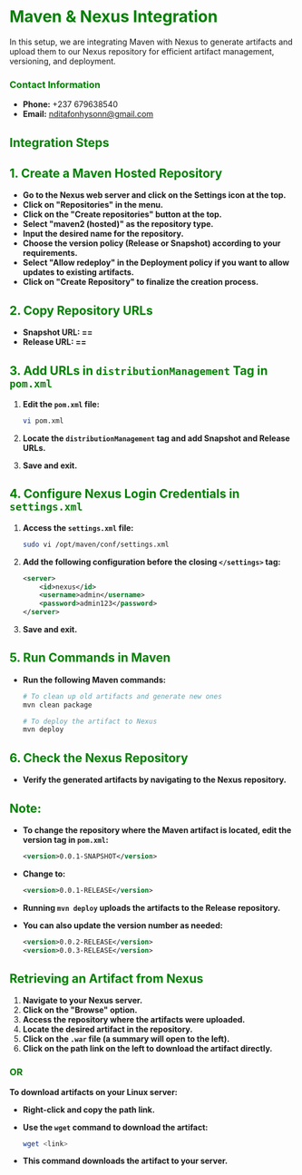 # **<span style="color:green">Maven & Nexus Integration</span>**
In this setup, we are integrating Maven with Nexus to generate artifacts and upload them to our Nexus repository for efficient artifact management, versioning, and deployment.


### **<span style="color:green">Contact Information</span>**
- **Phone:** +237 679638540
- **Email:** [nditafonhysonn@gmail.com](mailto:nditafonhysonn@gmail.com)

## **<span style="color:green">Integration Steps</span>**

## **<span style="color:green">1. Create a Maven Hosted Repository</span>**

- **Go to the Nexus web server and click on the Settings icon at the top.**
- **Click on "Repositories" in the menu.**
- **Click on the "Create repositories" button at the top.**
- **Select "maven2 (hosted)" as the repository type.**
- **Input the desired name for the repository.**
- **Choose the version policy (Release or Snapshot) according to your requirements.**
- **Select "Allow redeploy" in the Deployment policy if you want to allow updates to existing artifacts.**
- **Click on "Create Repository" to finalize the creation process.**

## **<span style="color:green">2. Copy Repository URLs</span>**

- **Snapshot URL: ==** 
- **Release URL: ==** 

## **<span style="color:green">3. Add URLs in `distributionManagement` Tag in `pom.xml`</span>**

1. **Edit the `pom.xml` file:**
    ```bash
    vi pom.xml
    ```

2. **Locate the `distributionManagement` tag and add Snapshot and Release URLs.**

3. **Save and exit.**

## **<span style="color:green">4. Configure Nexus Login Credentials in `settings.xml`</span>**

1. **Access the `settings.xml` file:**
    ```bash
    sudo vi /opt/maven/conf/settings.xml
    ```

2. **Add the following configuration before the closing `</settings>` tag:**
    ```xml
    <server>
        <id>nexus</id>
        <username>admin</username>
        <password>admin123</password>
    </server>
    ```

3. **Save and exit.**

## **<span style="color:green">5. Run Commands in Maven</span>**

- **Run the following Maven commands:**

    ```bash
    # To clean up old artifacts and generate new ones
    mvn clean package

    # To deploy the artifact to Nexus
    mvn deploy
    ```

## **<span style="color:green">6. Check the Nexus Repository</span>**

- **Verify the generated artifacts by navigating to the Nexus repository.**

## **<span style="color:green">Note:</span>**

- **To change the repository where the Maven artifact is located, edit the version tag in `pom.xml`:**
    ```xml
    <version>0.0.1-SNAPSHOT</version>
    ```

- **Change to:**
    ```xml
    <version>0.0.1-RELEASE</version>
    ```

- **Running `mvn deploy` uploads the artifacts to the Release repository.**

- **You can also update the version number as needed:**
    ```xml
    <version>0.0.2-RELEASE</version>
    <version>0.0.3-RELEASE</version>
    ```

## **<span style="color:green">Retrieving an Artifact from Nexus</span>**

1. **Navigate to your Nexus server.**
2. **Click on the "Browse" option.**
3. **Access the repository where the artifacts were uploaded.**
4. **Locate the desired artifact in the repository.**
5. **Click on the `.war` file (a summary will open to the left).**
6. **Click on the path link on the left to download the artifact directly.**

### **<span style="color:green">OR</span>**

**To download artifacts on your Linux server:**
- **Right-click and copy the path link.**
- **Use the `wget` command to download the artifact:**

    ```bash
    wget <link>
    ```

- **This command downloads the artifact to your server.**
